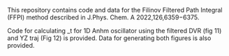 This repository contains code and data for the Filinov Filtered Path Integral (FFPI) method 
described in J.Phys. Chem. A 2022,126,6359−6375. 

Code for calculating <x>_t for 1D Anhm oscillator using the filtered DVR (fig 11) and YZ traj (Fig 12) is provided. 
Data for generating both figures is also provided.
